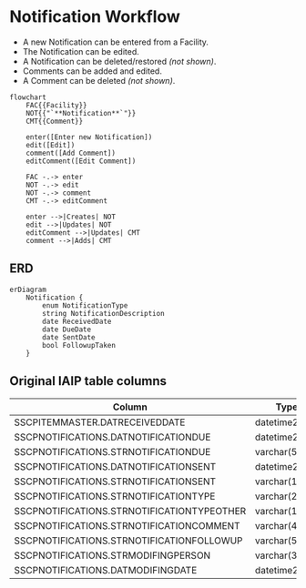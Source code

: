 # Notification Workflow

* A new Notification can be entered from a Facility.
* The Notification can be edited.
* A Notification can be deleted/restored *(not shown)*.
* Comments can be added and edited.
* A Comment can be deleted *(not shown)*.

```mermaid
flowchart
    FAC{{Facility}}
    NOT{{"`**Notification**`"}}
    CMT{{Comment}}

    enter([Enter new Notification])
    edit([Edit])
    comment([Add Comment])
    editComment([Edit Comment])

    FAC -.-> enter
    NOT -.-> edit
    NOT -.-> comment
    CMT -.-> editComment

    enter -->|Creates| NOT
    edit -->|Updates| NOT
    editComment -->|Updates| CMT
    comment -->|Adds| CMT

```

## ERD

```mermaid
erDiagram
    Notification {
        enum NotificationType
        string NotificationDescription
        date ReceivedDate
        date DueDate
        date SentDate
        bool FollowupTaken
    }
```

## Original IAIP table columns

| Column                                     | Type          | Migrate | Destination      |
|--------------------------------------------|---------------|:-------:|------------------|
| SSCPITEMMASTER.DATRECEIVEDDATE             | datetime2(0)  |    ✔    | ReceivedDate     |
| SSCPNOTIFICATIONS.DATNOTIFICATIONDUE       | datetime2(0)  |    ✔    | DueDate          |
| SSCPNOTIFICATIONS.STRNOTIFICATIONDUE       | varchar(5)    |    ✔    | DueDate          |
| SSCPNOTIFICATIONS.DATNOTIFICATIONSENT      | datetime2(0)  |    ✔    | SentDate         |
| SSCPNOTIFICATIONS.STRNOTIFICATIONSENT      | varchar(10)   |    ✔    | SentDate         |
| SSCPNOTIFICATIONS.STRNOTIFICATIONTYPE      | varchar(2)    |    ✔    | NotificationType |
| SSCPNOTIFICATIONS.STRNOTIFICATIONTYPEOTHER | varchar(100)  |    ✔    | base.Notes       |
| SSCPNOTIFICATIONS.STRNOTIFICATIONCOMMENT   | varchar(4000) |    ✔    | base.Notes       |
| SSCPNOTIFICATIONS.STRNOTIFICATIONFOLLOWUP  | varchar(5)    |    ✔    | FollowupTaken    |
| SSCPNOTIFICATIONS.STRMODIFINGPERSON        | varchar(3)    |    ?    | base.UpdatedById |
| SSCPNOTIFICATIONS.DATMODIFINGDATE          | datetime2(0)  |    ?    | base.UpdatedAt   |
